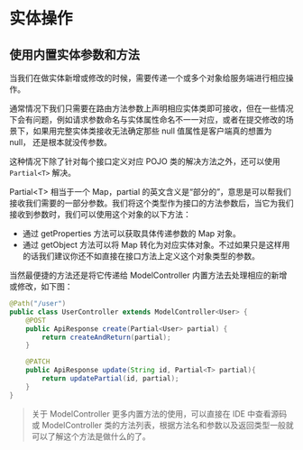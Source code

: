 # 实体操作

## 使用内置实体参数和方法

当我们在做实体新增或修改的时候，需要传递一个或多个对象给服务端进行相应操作。

通常情况下我们只需要在路由方法参数上声明相应实体类即可接收，但在一些情况下会有问题，例如请求参数命名与实体属性命名不一一对应，或者在提交修改的场景下，如果用完整实体类接收无法确定那些 null 值属性是客户端真的想置为 null， 还是根本就没传参数。

这种情况下除了针对每个接口定义对应 POJO 类的解决方法之外，还可以使用 `Partial<T>` 解决。

Partial&lt;T&gt; 相当于一个 Map，partial 的英文含义是“部分的”，意思是可以帮我们接收我们需要的一部分参数。我们将这个类型作为接口的方法参数后，当它为我们接收到参数时，我们可以使用这个对象的以下方法：

* 通过 getProperties 方法可以获取具体传递参数的 Map 对象。
* 通过 getObject 方法可以将 Map 转化为对应实体对象。不过如果只是这样用的话我们建议你还不如直接在接口方法上定义这个对象类型的参数。

当然最便捷的方法还是将它传递给 ModelController 内置方法去处理相应的新增或修改，如下图：

```java
@Path("/user")
public class UserController extends ModelController<User> {
    @POST
    public ApiResponse create(Partial<User> partial) {
        return createAndReturn(partial);
    }

    @PATCH
    public ApiResponse update(String id, Partial<T> partial){
        return updatePartial(id, partial);
    }     
}
```

> 关于 ModelController 更多内置方法的使用，可以直接在 IDE 中查看源码或 ModelController 类的方法列表，根据方法名和参数以及返回类型一般就可以了解这个方法是做什么的了。